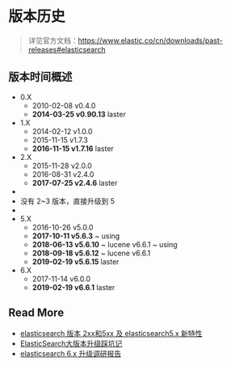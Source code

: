 # 版本历史

> 详见官方文档：https://www.elastic.co/cn/downloads/past-releases#elasticsearch

## 版本时间概述

- 0.X
  - 2010-02-08 v0.4.0
  - **2014-03-25 v0.90.13** laster
- 1.X
  - 2014-02-12 v1.0.0
  - 2015-11-15 v1.7.3
  - **2016-11-15 v1.7.16** laster
- 2.X
  - 2015-11-28 v2.0.0
  - 2016-08-31 v2.4.0
  - **2017-07-25 v2.4.6**  laster
- 
- 没有 2~3 版本，直接升级到 5
- 
- 5.X
  - 2016-10-26 v5.0.0
  - **2017-10-11 v5.6.3** ~ using
  - **2018-06-13 v5.6.10** ~ lucene v6.6.1 ~ using
  - **2018-09-18 v5.6.12** ~ lucene v6.6.1
  - **2019-02-19 v5.6.15** laster
- 6.X
  - 2017-11-14 v6.0.0
  - **2019-02-19 v6.6.1** laster



## Read More

- [elasticsearch 版本 2xx和5xx 及 elasticsearch5.x 新特性](https://blog.csdn.net/qq_24365213/article/details/78119653)
- [ElasticSearch大版本升级踩坑记](https://www.jianshu.com/p/dc6b4e84a673)
- [elasticsearch 6.x 升级调研报告](https://zshell.cc/2018/03/24/elasticsearch--elasticsearch6.x%E5%8D%87%E7%BA%A7%E8%B0%83%E7%A0%94%E6%8A%A5%E5%91%8A/)

